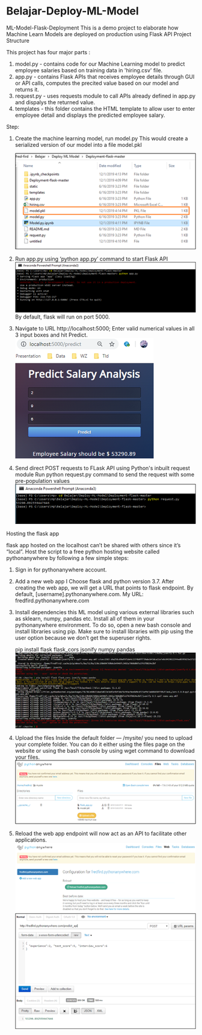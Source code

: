 # Belajar-Deploy-ML-Model


ML-Model-Flask-Deployment
This is a demo project to elaborate how Machine Learn Models are deployed on production using Flask API
Project Structure

This project has four major parts :
1. model.py - contains code for our Machine Learning model to predict employee salaries based on training data in 'hiring.csv' file.
2. app.py - contains Flask APIs that receives employee details through GUI or API calls, computes the precited value based on our model and returns it.
3. request.py - uses requests module to call APIs already defined in app.py and dispalys the returned value.
4. templates - this folder contains the HTML template to allow user to enter employee detail and displays the predicted employee salary.

Step:
1. Create the machine learning model, run model.py
    This would create a serialized version of our model into a file model.pkl
    
    ![picture](https://github.com/Fredfird/Belajar-Deploy-ML-Model/blob/master/model.png)
2. Run app.py using ‘python app.py’ command to start Flask API
    ![picture](https://github.com/Fredfird/Belajar-Deploy-ML-Model/blob/master/run%20app.png)
    By default, flask will run on port 5000.
3. Navigate to URL http://localhost:5000; Enter valid numerical values in all 3 input boxes     and hit Predict.
    ![picture](https://github.com/Fredfird/Belajar-Deploy-ML-Model/blob/master/locallhost.png)
4. Send direct POST requests to FLask API using Python's inbuilt request module 
    Run python request.py command to send the request with some pre-population values
    ![picture](https://github.com/Fredfird/Belajar-Deploy-ML-Model/blob/master/run_request.png)
    
Hosting the flask app

flask app hosted on the localhost can’t be shared with others since it’s “local”. Host the script to a free python hosting website called pythonanywhere by following a few simple steps:
1. Sign in for pythonanywhere account.
2. Add a new web app
    I Choose flask and python version 3.7. After creating the web app, we will get a URL that points to flask endpoint. By default,         [username].pythonanywhere.com. My URL: fredfird.pythonanywhere.com
3. Install dependencies
    this ML model using various external libraries such as sklearn, numpy, pandas etc. Install all of them in your pythonanywhere           environment. To do so, open a new bash console and install libraries using pip. Make sure to install libraries with pip using           the user option because we don’t get the superuser rights.
    
    pip install flask flask_cors jsonify numpy pandas
    ![picture](https://github.com/Fredfird/Belajar-Deploy-ML-Model/blob/master/install%20library.PNG)
4. Upload the files
    Inside the default folder — /mysite/ you need to upload your complete folder. You can do it either using the files page on the           website or using the bash console by using wget command to download your files.
    ![picture](https://github.com/Fredfird/Belajar-Deploy-ML-Model/blob/master/upload.png) 
5. Reload the web app
   endpoint will now act as an API to facilitate other applications.
   ![picture](https://github.com/Fredfird/Belajar-Deploy-ML-Model/blob/master/reload.PNG)
   ![picture](https://github.com/Fredfird/Belajar-Deploy-ML-Model/blob/master/respond.png)


       





